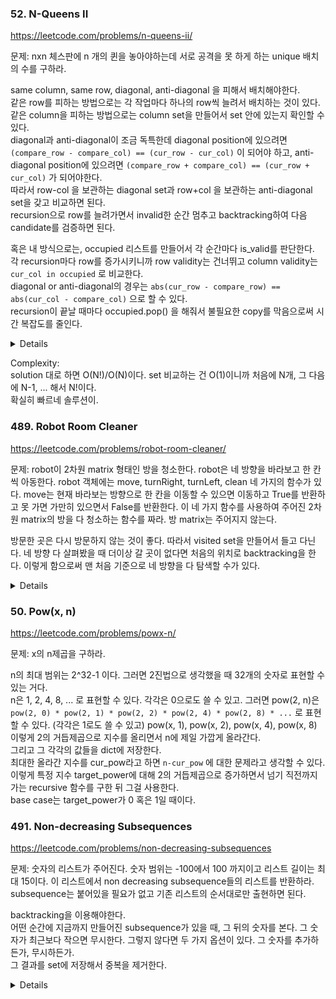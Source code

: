### 52. N-Queens II

https://leetcode.com/problems/n-queens-ii/

문제: nxn 체스판에 n 개의 퀸을 놓아야하는데 서로 공격을 못 하게 하는 unique 배치의 수를 구하라.

same column, same row, diagonal, anti-diagonal 을 피해서 배치해야한다.   
같은 row를 피하는 방법으로는 각 작업마다 하나의 row씩 늘려서 배치하는 것이 있다.   
같은 column을 피하는 방법으로는 column set을 만들어서 set 안에 있는지 확인할 수 있다.   
diagonal과 anti-diagonal이 조금 독특한데 diagonal position에 있으려면 `(compare_row - compare_col) == (cur_row - cur_col)` 이 되어야 하고, anti-diagonal position에 있으려면 `(compare_row + compare_col) == (cur_row + cur_col)` 가 되어야한다.   
따라서 row-col 을 보관하는 diagonal set과 row+col 을 보관하는 anti-diagonal set을 갖고 비교하면 된다.   
recursion으로 row를 늘려가면서 invalid한 순간 멈추고 backtracking하여 다음 candidate를 검증하면 된다.   

혹은 내 방식으로는, occupied 리스트를 만들어서 각 순간마다 is_valid를 판단한다.   
각 recursion마다 row를 증가시키니까 row validity는 건너뛰고 column validity는 `cur_col in occupied` 로 비교한다.   
diagonal or anti-diagonal의 경우는 `abs(cur_row - compare_row) == abs(cur_col - compare_col)` 으로 할 수 있다.   
recursion이 끝날 때마다 occupied.pop() 을 해줘서 불필요한 copy를 막음으로써 시간 복잡도를 줄인다.   

<details>
    
```python
class Solution:
    def totalNQueens(self, n: int) -> int:
        self.cnt = 0
        self.occupied = []

        def is_valid(cur_row, cur_col):
            for i in range(len(self.occupied)):
                compare_row = i
                compare_col = self.occupied[i]
                if cur_col == compare_col:
                    return False
                if abs(cur_row - compare_row) == abs(cur_col - compare_col):
                    return False
            return True

        def helper(row):
            if row == n:
                self.cnt += 1
                return
            for i in range(0, n):
                if is_valid(row, i):
                    self.occupied.append(i)
                    helper(row+1)
                    self.occupied.pop()

        helper(0)
        return self.cnt
```

</details>

Complexity:   
solution 대로 하면 O(N!)/O(N)이다. set 비교하는 건 O(1)이니까 처음에 N개, 그 다음에 N-1, ... 해서 N!이다.    
확실히 빠르네 솔루션이.


### 489. Robot Room Cleaner

https://leetcode.com/problems/robot-room-cleaner/

문제: robot이 2차원 matrix 형태인 방을 청소한다. robot은 네 방향을 바라보고 한 칸씩 아동한다. 
robot 객체에는 move, turnRight, turnLeft, clean 네 가지의 함수가 있다. move는 현재 바라보는 방향으로 한 칸을 이동할 수 있으면 이동하고 True를 반환하고 못 가면 가만히 있으면서 False를 반환한다.
이 네 가지 함수를 사용하여 주어진 2차원 matrix의 방을 다 청소하는 함수를 짜라. 방 matrix는 주어지지 않는다.

방문한 곳은 다시 방문하지 않는 것이 좋다. 따라서 visited set을 만들어서 들고 다닌다. 네 방향 다 살펴봤을 때 더이상 갈 곳이 없다면 처음의 위치로 backtracking을 한다. 이렇게 함으로써 맨 처음 기준으로 네 방향을 다 탐색할 수가 있다.

<details>
    
```python
class Solution:
    def cleanRoom(self, robot):
        directions = [(0,1), (1,0), (0,-1), (-1,0)]
        visited = set()
        
        def move_back():
            robot.turnRight()
            robot.turnRight()
            robot.move()
            robot.turnRight()
            robot.turnRight()
        
        def helper(pos, direction):  # directions: 0-up, 1-right, 2-down, 3-left
            if pos in visited:
                return
            robot.clean()
            visited.add(pos)
            for i in range(4):
                next_direction = (direction + i) % 4
                dx, dy = directions[next_direction]
                next_pos = (pos[0]+dx, pos[1]+dy)
                if next_pos not in visited and robot.move():
                    helper(next_pos, next_direction)
                    move_back()
                robot.turnRight()
        
        helper((0, 0), 0)
```

</details>

### 50. Pow(x, n)

https://leetcode.com/problems/powx-n/

문제: x의 n제곱을 구하라.

n의 최대 범위는 2^32-1 이다. 그러면 2진법으로 생각했을 때 32개의 숫자로 표현할 수 있는 거다.   
n은 1, 2, 4, 8, ... 로 표현할 수 있다. 각각은 0으로도 쓸 수 있고. 그러면 pow(2, n)은 `pow(2, 0) * pow(2, 1) * pow(2, 2) * pow(2, 4) * pow(2, 8) * ...` 로 표현할 수 있다. (각각은 1로도 쓸 수 있고)
pow(x, 1), pow(x, 2), pow(x, 4), pow(x, 8) 이렇게 2의 거듭제곱으로 지수를 올리면서 n에 제일 가깝게 올라간다.   
그리고 그 각각의 값들을 dict에 저장한다.   
최대한 올라간 지수를 cur_pow라고 하면 `n-cur_pow` 에 대한 문제라고 생각할 수 있다.    
이렇게 특정 지수 target_power에 대해 2의 거듭제곱으로 증가하면서 넘기 직전까지 가는 recursive 함수를 구한 뒤 그걸 사용한다.   
base case는 target_power가 0 혹은 1일 때이다.   







### 491. Non-decreasing Subsequences

https://leetcode.com/problems/non-decreasing-subsequences

문제: 숫자의 리스트가 주어진다. 숫자 범위는 -100에서 100 까지이고 리스트 길이는 최대 15이다. 이 리스트에서 non decreasing subsequence들의 리스트를 반환하라. subsequence는 붙어있을 필요가 없고 기존 리스트의 순서대로만 출현하면 된다.

backtracking을 이용해야한다.   
어떤 순간에 지금까지 만들어진 subsequence가 있을 때, 그 뒤의 숫자를 본다. 그 숫자가 최근보다 작으면 무시한다. 그렇지 않다면 두 가지 옵션이 있다. 그 숫자를 추가하든가, 무시하든가.   
그 결과를 set에 저장해서 중복을 제거한다.   

<details>

```python
class Solution:
    def findSubsequences(self, nums: List[int]) -> List[List[int]]:

        res = set()
        sequence = []

        def backtrack(idx):
            if idx == len(nums):
                if len(sequence) > 1:
                    res.add(tuple(sequence))
                return
            if not sequence or sequence[-1] <= nums[idx]:
                sequence.append(nums[idx])
                backtrack(idx+1)
                sequence.pop()
            backtrack(idx+1)
        backtrack(0)
        return list(res)
```
                                                        
</details>
